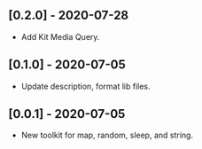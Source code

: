 ## [0.2.0] - 2020-07-28
* Add Kit Media Query.

## [0.1.0] - 2020-07-05
* Update description, format lib files.

## [0.0.1] - 2020-07-05
* New toolkit for map, random, sleep, and string.
